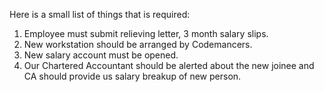 Here is a small list of things that is required:

1. Employee must submit relieving letter, 3 month salary slips.
2. New workstation should be arranged by Codemancers.
3. New salary account must be opened.
4. Our Chartered Accountant should be alerted about the new joinee and CA should provide us salary breakup of new person.
